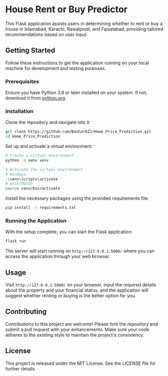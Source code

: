 
# House Rent or Buy Predictor

This Flask application assists users in determining whether to rent or buy a house in Islamabad, Karachi, Rawalpindi, and Faisalabad, providing tailored recommendations based on user input.

## Getting Started

Follow these instructions to get the application running on your local machine for development and testing purposes.

### Prerequisites

Ensure you have Python 3.8 or later installed on your system. If not, download it from [python.org](https://www.python.org/downloads/).

### Installation

Clone the repository and navigate into it:
```bash
git clone https://github.com/BasharAZ1/Home_Price_Prediction.git
cd Home_Price_Prediction
```

Set up and activate a virtual environment:
```bash
# Create a virtual environment
python -m venv venv

# Activate the virtual environment
# Windows
.\venv\Scripts\activate
# Unix/MacOS
source venv/bin/activate
```

Install the necessary packages using the provided requirements file:
```bash
pip install -r requirements.txt
```

### Running the Application

With the setup complete, you can start the Flask application:
```bash
flask run
```
The server will start running on `http://127.0.0.1:5000/` where you can access the application through your web browser.

## Usage

Visit `http://127.0.0.1:5000/` on your browser, input the required details about the property and your financial status, and the application will suggest whether renting or buying is the better option for you.

## Contributing

Contributions to this project are welcome! Please fork the repository and submit a pull request with your enhancements. Make sure your code adheres to the existing style to maintain the project's consistency.

## License

This project is released under the MIT License. See the LICENSE file for further details.
